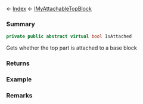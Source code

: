 ← [Index](Api-Index) ← [IMyAttachableTopBlock](Sandbox.ModAPI.Ingame.IMyAttachableTopBlock)

### Summary

```csharp
private public abstract virtual bool IsAttached
```

Gets whether the top part is attached to a base block

### Returns

### Example

### Remarks

